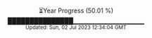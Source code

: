<p align="center">
⏳Year Progress (50.01 %) <br>
███████████████▁▁▁▁▁▁▁▁▁▁▁▁▁▁▁ <br>
<sub>Updated: Sun, 02 Jul 2023 12:34:04 GMT</sub>
</p>

